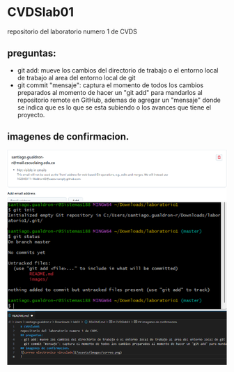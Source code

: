 # CVDSlab01
repositorio del laboratorio numero 1 de CVDS
## preguntas:
- git add: mueve los cambios del directorio de trabajo o el entorno local de trabajo al area del entorno local de git
- git commit "mensaje": captura el momento de todos los cambios preparados al momento de hacer un "git add" para mandarlos al repositorio remote en GitHub, ademas de agregar un "mensaje" donde se indica que es lo que se esta subiendo o los avances que tiene el proyecto.
## imagenes de confirmacion.
![correo electronico vinculado](/images/correo.png)
![iniciacion del repositorio](/images/iniciarRepo.png)
![prueba de hacer el readme en un editor](/images/readmeLocal.png)
